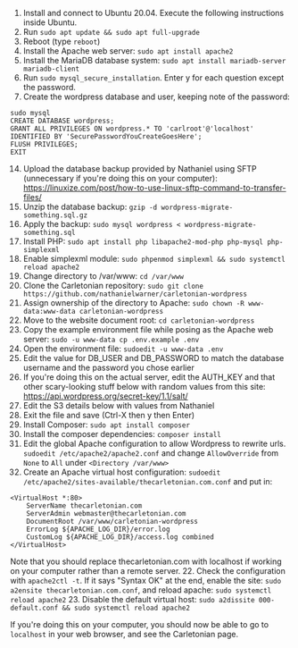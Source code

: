 1. Install and connect to Ubuntu 20.04. Execute the following instructions inside Ubuntu.
2. Run `sudo apt update && sudo apt full-upgrade`
3. Reboot (type `reboot`)
4. Install the Apache web server: `sudo apt install apache2`
5. Install the MariaDB database system: `sudo apt install mariadb-server mariadb-client`
6. Run `sudo mysql_secure_installation`. Enter y for each question except the password.
13. Create the wordpress database and user, keeping note of the password:
```
sudo mysql
CREATE DATABASE wordpress;
GRANT ALL PRIVILEGES ON wordpress.* TO 'carlroot'@'localhost' IDENTIFIED BY 'SecurePasswordYouCreateGoesHere';
FLUSH PRIVILEGES;
EXIT
```
14. Upload the database backup provided by Nathaniel using SFTP (unnecessary if you're doing this on your computer): https://linuxize.com/post/how-to-use-linux-sftp-command-to-transfer-files/
14. Unzip the database backup: `gzip -d wordpress-migrate-something.sql.gz`
15. Apply the backup: `sudo mysql wordpress < wordpress-migrate-something.sql`
8. Install PHP: `sudo apt install php libapache2-mod-php php-mysql php-simplexml`
9. Enable simplexml module: `sudo phpenmod simplexml && sudo systemctl reload apache2`
9. Change directory to /var/www: `cd /var/www`
10. Clone the Carletonian repository: `sudo git clone https://github.com/nathanielwarner/carletonian-wordpress`
11. Assign ownership of the directory to Apache: `sudo chown -R www-data:www-data carletonian-wordpress`
14. Move to the website document root: `cd carletonian-wordpress`
15. Copy the example environment file while posing as the Apache web server: `sudo -u www-data cp .env.example .env`
16. Open the environment file: `sudoedit -u www-data .env`
17. Edit the value for DB_USER and DB_PASSWORD to match the database username and the password you chose earlier
18. If you're doing this on the actual server, edit the AUTH_KEY and that other scary-looking stuff below with random values from this site: https://api.wordpress.org/secret-key/1.1/salt/
19. Edit the S3 details below with values from Nathaniel
20. Exit the file and save (Ctrl-X then y then Enter)
21. Install Composer: `sudo apt install composer`
22. Install the composer dependencies: `composer install`
23. Edit the global Apache configuration to allow Wordpress to rewrite urls. `sudoedit /etc/apache2/apache2.conf` and change `AllowOverride` from `None` to `All` under `<Directory /var/www>`
21. Create an Apache virtual host configuration: `sudoedit /etc/apache2/sites-available/thecarletonian.com.conf` and put in:
```
<VirtualHost *:80>
	ServerName thecarletonian.com
	ServerAdmin webmaster@thecarletonian.com
	DocumentRoot /var/www/carletonian-wordpress
	ErrorLog ${APACHE_LOG_DIR}/error.log
	CustomLog ${APACHE_LOG_DIR}/access.log combined
</VirtualHost>
```
Note that you should replace thecarletonian.com with localhost if working on your computer rather than a remote server.
22. Check the configuration with `apache2ctl -t`. If it says "Syntax OK" at the end, enable the site: `sudo a2ensite thecarletonian.com.conf`, and reload apache: `sudo systemctl reload apache2`
23. Disable the default virtual host: `sudo a2dissite 000-default.conf && sudo systemctl reload apache2`

If you're doing this on your computer, you should now be able to go to `localhost` in your web browser, and see the Carletonian page.
